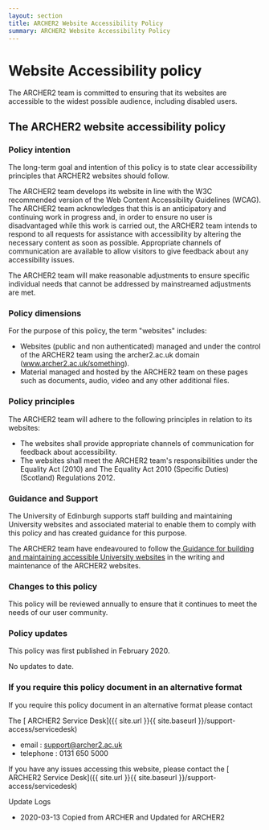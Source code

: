 ```yaml
---
layout: section
title: ARCHER2 Website Accessibility Policy
summary: ARCHER2 Website Accessibility Policy 
---
```


# Website Accessibility policy

The ARCHER2 team is committed to ensuring that its websites are accessible to the widest possible audience, including disabled users.

## The ARCHER2 website accessibility policy
### Policy intention

The long-term goal and intention of this policy is to state clear accessibility principles that ARCHER2 websites should follow.

The ARCHER2 team develops its website in line with the W3C recommended version of the Web Content Accessibility Guidelines (WCAG). The ARCHER2 team acknowledges that this is an anticipatory and continuing work in progress and, in order to ensure no user is disadvantaged while this work is carried out, the ARCHER2 team intends to respond to all requests for assistance with accessibility by altering the necessary content as soon as possible. Appropriate channels of communication are available to allow visitors to give feedback about any accessibility issues.

The ARCHER2 team will make reasonable adjustments to ensure specific individual needs that cannot be addressed by mainstreamed adjustments are met.

### Policy dimensions

For the purpose of this policy, the term "websites" includes:

*    Websites (public and non authenticated) managed and under the control of the ARCHER2 team using the archer2.ac.uk domain (www.archer2.ac.uk/something).
*    Material managed and hosted by the ARCHER2 team on these pages such as documents, audio, video and any other additional files.

### Policy principles

The ARCHER2 team will adhere to the following principles in relation to its websites:

*    The websites shall provide appropriate channels of communication for feedback about accessibility.
*    The websites shall meet the ARCHER2 team's responsibilities under the Equality Act (2010) and The Equality Act 2010 (Specific Duties) (Scotland) Regulations 2012.

### Guidance and Support

The University of Edinburgh supports staff building and maintaining University websites and associated material to enable them to comply with this policy and has created guidance for this purpose.

The ARCHER2 team have endeavoured to follow the[ Guidance for building and maintaining accessible University websites](https://www.wiki.ed.ac.uk/display/WAG/Web+Accessibility+Guidance+Home) in the writing and maintenance of the ARCHER2 websites.

### Changes to this policy

This policy will be reviewed annually to ensure that it continues to meet the needs of our user community.

### Policy updates

This policy was first published in February 2020.

No updates to date.

### If you require this policy document in an alternative format
If you require this policy document in an alternative format please contact

The [ ARCHER2 Service Desk]({{ site.url }}{{ site.baseurl }}/support-access/servicedesk)

*    email : support@archer2.ac.uk
*    telephone : 0131 650 5000

If you have any issues accessing this website, please contact the [ ARCHER2 Service Desk]({{ site.url }}{{ site.baseurl }}/support-access/servicedesk)


Update Logs

* 2020-03-13 Copied from ARCHER and Updated for ARCHER2